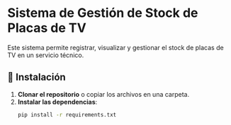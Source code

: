 # Sistema de Gestión de Stock de Placas de TV

Este sistema permite registrar, visualizar y gestionar el stock de placas de TV en un servicio técnico.

## 📌 Instalación

1. **Clonar el repositorio** o copiar los archivos en una carpeta.
2. **Instalar las dependencias**:
   ```bash
   pip install -r requirements.txt
